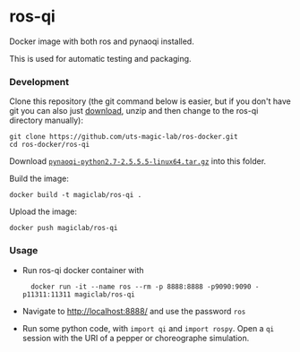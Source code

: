 # ros-qi

Docker image with both ros and pynaoqi installed.

This is used for automatic testing and packaging.

### Development

Clone this repository (the git command below is easier, but if you don't have git you can also just [download](https://github.com/uts-magic-lab/ros-docker/archive/master.zip), unzip and then change to the ros-qi directory manually):

    git clone https://github.com/uts-magic-lab/ros-docker.git
    cd ros-docker/ros-qi

Download [`pynaoqi-python2.7-2.5.5.5-linux64.tar.gz`](https://developer.softbankrobotics.com/Software/Python/2.5.5/Linux/pynaoqi-python2.7-2.5.5.5-linux64.tar.gz) into this folder.

Build the image:

    docker build -t magiclab/ros-qi .

Upload the image:

    docker push magiclab/ros-qi


### Usage

- Run ros-qi docker container with

        docker run -it --name ros --rm -p 8888:8888 -p9090:9090 -p11311:11311 magiclab/ros-qi

- Navigate to [http://localhost:8888/](http://localhost:8888/) and use the password `ros`

- Run some python code, with `import qi` and `import rospy`. Open a `qi` session with the URI of a pepper or choreographe simulation.
